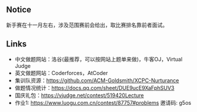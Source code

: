 ## Notice

新手赛在十一月左右，涉及范围赛前会给出，取比赛排名靠前者面试。

## Links

- 中文做题网站：洛谷(最推荐，可以按网站上题单来做)，牛客OJ，Virtual Judge
- 英文做题网站：Coderforces，AtCoder
- 集训队资源：https://github.com/ACM-Goldsmith/XCPC-Nurturance
- 做题情况统计：https://docs.qq.com/sheet/DUE9ucE9XaFphSUV3
- 国庆礼包：https://vjudge.net/contest/519420Lecture 
- 作业1: https://www.luogu.com.cn/contest/87757#problems 邀请码: g5os